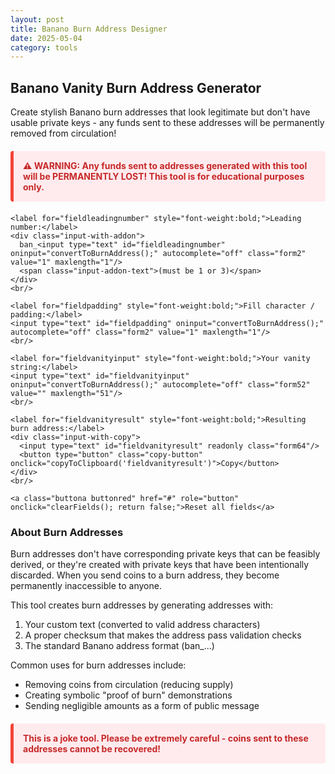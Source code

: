 ```yaml
---
layout: post
title: Banano Burn Address Designer
date: 2025-05-04
category: tools
---
```


<div class="tool-container">
  <h2>Banano Vanity Burn Address Generator</h2>
  <p>Create stylish Banano burn addresses that look legitimate but don't have usable private keys - any funds sent to these addresses will be permanently removed from circulation!</p>
  
  <div class="warning">⚠️ WARNING: Any funds sent to addresses generated with this tool will be PERMANENTLY LOST! This tool is for educational purposes only.</div>
  
  <form id="burnAddressGenerator">
    <div id="errorboxred"></div>
    
    <label for="fieldleadingnumber" style="font-weight:bold;">Leading number:</label>
    <div class="input-with-addon">
      ban_<input type="text" id="fieldleadingnumber" oninput="convertToBurnAddress();" autocomplete="off" class="form2" value="1" maxlength="1"/>
      <span class="input-addon-text">(must be 1 or 3)</span>
    </div>
    <br/>
    
    <label for="fieldpadding" style="font-weight:bold;">Fill character / padding:</label>
    <input type="text" id="fieldpadding" oninput="convertToBurnAddress();" autocomplete="off" class="form2" value="1" maxlength="1"/>
    <br/>
    
    <label for="fieldvanityinput" style="font-weight:bold;">Your vanity string:</label>
    <input type="text" id="fieldvanityinput" oninput="convertToBurnAddress();" autocomplete="off" class="form52" value="" maxlength="51"/>
    <br/>
    
    <label for="fieldvanityresult" style="font-weight:bold;">Resulting burn address:</label>
    <div class="input-with-copy">
      <input type="text" id="fieldvanityresult" readonly class="form64"/>
      <button type="button" class="copy-button" onclick="copyToClipboard('fieldvanityresult')">Copy</button>
    </div>
    <br/>
    
    <a class="buttona buttonred" href="#" role="button" onclick="clearFields(); return false;">Reset all fields</a>
  </form>

  <h3>About Burn Addresses</h3>
  <p>Burn addresses don't have corresponding private keys that can be feasibly derived, or they're created with private keys that have been intentionally discarded. When you send coins to a burn address, they become permanently inaccessible to anyone.</p>
  
  <p>This tool creates burn addresses by generating addresses with:</p>
  <ol>
    <li>Your custom text (converted to valid address characters)</li>
    <li>A proper checksum that makes the address pass validation checks</li>
    <li>The standard Banano address format (ban_...)</li>
  </ol>
  
  <p>Common uses for burn addresses include:</p>
  <ul>
    <li>Removing coins from circulation (reducing supply)</li>
    <li>Creating symbolic "proof of burn" demonstrations</li>
    <li>Sending negligible amounts as a form of public message</li>
  </ul>
  
  <div class="warning">This is a joke tool. Please be extremely careful - coins sent to these addresses cannot be recovered!</div>
</div>

<script type="text/javascript">
// Blake2b implementation for Banano address checksums
function blake2b(data, key, outlen) {
  return window.blake2b.blake2b(data, key, outlen);
}

// Base32 decode function for Banano addresses
function decode(input) {
  const ALPHABET = '13456789abcdefghijkmnopqrstuwxyz';
  
  let bytes = [];
  let bits = 0;
  let value = 0;
  
  for (let i = 0; i < input.length; i++) {
    const char = input[i];
    const idx = ALPHABET.indexOf(char);
    if (idx === -1) continue;
    
    value = (value << 5) | idx;
    bits += 5;
    
    if (bits >= 8) {
      bits -= 8;
      bytes.push((value >> bits) & 0xFF);
    }
  }
  
  return new Uint8Array(bytes);
}

// Base32 encode function for Banano addresses
function encode(data) {
  const ALPHABET = '13456789abcdefghijkmnopqrstuwxyz';
  
  let bits = 0;
  let value = 0;
  let output = '';
  
  for (let i = 0; i < data.length; i++) {
    value = (value << 8) | data[i];
    bits += 8;
    
    while (bits >= 5) {
      bits -= 5;
      output += ALPHABET[(value >> bits) & 31];
    }
  }
  
  if (bits > 0) {
    output += ALPHABET[(value << (5 - bits)) & 31];
  }
  
  return output;
}

// Function to generate a custom burn address
function convertToBurnAddress() {
  var vanity_part = document.getElementById('fieldvanityinput').value.toLowerCase();
  var start = document.getElementById('fieldleadingnumber').value; 
  var padding = document.getElementById('fieldpadding').value; 
  
  if(start == '') {start = '1'}
  if(padding == '') {padding = '1'}
  
  // Replace invalid characters with similar looking valid ones
  vanity_part = vanity_part.replace(/0/g, "o"); 
  vanity_part = vanity_part.replace(/2/g, "z"); 
  vanity_part = vanity_part.replace(/l/g, "1"); 
  vanity_part = vanity_part.replace(/v/g, "u");  
  vanity_part = vanity_part.replace(/à/g, "a");  
  vanity_part = vanity_part.replace(/á/g, "a");  
  vanity_part = vanity_part.replace(/ä/g, "ae");  
  vanity_part = vanity_part.replace(/â/g, "a");  
  vanity_part = vanity_part.replace(/č/g, "c");  
  vanity_part = vanity_part.replace(/ç/g, "c");  
  vanity_part = vanity_part.replace(/é/g, "e");  
  vanity_part = vanity_part.replace(/ě/g, "e");  
  vanity_part = vanity_part.replace(/ê/g, "e");  
  vanity_part = vanity_part.replace(/è/g, "e");  
  vanity_part = vanity_part.replace(/ë/g, "e");  
  vanity_part = vanity_part.replace(/î/g, "i");  
  vanity_part = vanity_part.replace(/ï/g, "i");  
  vanity_part = vanity_part.replace(/í/g, "i");  
  vanity_part = vanity_part.replace(/ô/g, "o");  
  vanity_part = vanity_part.replace(/ö/g, "oe");  
  vanity_part = vanity_part.replace(/ó/g, "o");  
  vanity_part = vanity_part.replace(/ß/g, "ss");  
  vanity_part = vanity_part.replace(/ù/g, "u");  
  vanity_part = vanity_part.replace(/û/g, "u");  
  vanity_part = vanity_part.replace(/ú/g, "u");  
  vanity_part = vanity_part.replace(/ü/g, "ue");  
  vanity_part = vanity_part.replace(/ů/g, "u");  
  vanity_part = vanity_part.replace(/š/g, "s");  
  vanity_part = vanity_part.replace(/ž/g, "z");  
  
  // Limit the length to 51 (max allowed minus 1 for leading number)
  if (vanity_part.length > 51) {
    vanity_part = vanity_part.substring(0, 51);
  }
  
  // Ensure leading number is either 1 or 3
  start = start.replace(/[^13]/g, '1');
  
  // Ensure padding character is valid
  padding = padding.replace(/[^13456789abcdefghijkmnopqrstuwxyz]/g, '1');
  
  // Replace any remaining invalid characters with the padding
  vanity_part = vanity_part.replace(/[^13456789abcdefghijkmnopqrstuwxyz]/g, padding);
  
  // Construct the main part of the address
  let main = start + vanity_part;
  
  // Add padding to reach the required length (52 chars)
  for (let i = main.length; i < 52; i++) {
    main += padding;
  }
  
  try {
    // Convert the main part to a byte array
    const pubKeyBytes = decode(main);
    
    // Create the checksum
    const checksumBytes = blake2b(pubKeyBytes, null, 5).reverse();
    
    // Encode the checksum
    const checksum = encode(checksumBytes);
    
    // Assemble the final address with ban_ prefix
    const final = 'ban_' + main + checksum;
    
    document.getElementById('fieldvanityresult').value = final;
  } catch (error) {
    // Handle any errors
    console.error("Error generating burn address:", error);
    document.getElementById('fieldvanityresult').value = "Error generating address";
  }
}

// Function to copy to clipboard
function copyToClipboard(elementId) {
  var copyText = document.getElementById(elementId);
  copyText.select();
  document.execCommand("copy");
}

// Function to clear all fields
function clearFields() {
  document.getElementById('fieldleadingnumber').value = '1';
  document.getElementById('fieldpadding').value = '1';
  document.getElementById('fieldvanityinput').value = '';
  document.getElementById('fieldvanityresult').value = '';
  // Generate default address
  convertToBurnAddress();
}

// Initialize when the window loads
window.onload = function() {
  // Import Blake2b library if needed
  if (!window.blake2b) {
    const script = document.createElement('script');
    script.src = 'https://cdn.jsdelivr.net/npm/blakejs@1.2.1/blake2b.min.js';
    script.onload = function() {
      // Once loaded, initialize
      document.getElementById('fieldleadingnumber').value = '1';
      document.getElementById('fieldpadding').value = '1';
      convertToBurnAddress();
    };
    document.head.appendChild(script);
  } else {
    // Otherwise just initialize
    document.getElementById('fieldleadingnumber').value = '1';
    document.getElementById('fieldpadding').value = '1';
    convertToBurnAddress();
  }
};
</script>

<style>
.warning {
  background-color: #ffebee;
  border-left: 5px solid #f44336;
  color: #c62828;
  padding: 15px;
  margin: 20px 0;
  border-radius: 4px;
  font-weight: bold;
}

.form2 {
  width: 40px;
  font-family: monospace;
  padding: 8px;
  margin-bottom: 10px;
  border-radius: 4px;
  border: 1px solid #555;
  background-color: #333;
  color: white;
}

.form52 {
  width: 100%;
  font-family: monospace;
  padding: 8px;
  margin-bottom: 10px;
  border-radius: 4px;
  border: 1px solid #555;
  background-color: #333;
  color: white;
}

.input-with-addon {
  display: flex;
  align-items: center;
}

.input-addon-text {
  padding-left: 10px;
  color: #888;
}
</style>